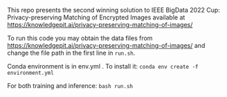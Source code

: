 This repo presents the second winning solution to IEEE BigData 2022 Cup: Privacy-preserving Matching of Encrypted Images
available at https://knowledgepit.ai/privacy-preserving-matching-of-images/

To run this code you may obtain the data files from https://knowledgepit.ai/privacy-preserving-matching-of-images/
and change the file path in the first line in `run.sh`.

Conda environment is in env.yml . To install it:
`conda env create -f environment.yml`

For both training and inference: `bash run.sh`
